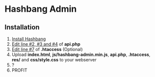 # Hashbang Admin

## Installation

1. [Install Hashbang](https://github.com/k3min/hashbang/blob/master/README.md#installation)
2. [Edit line #2, #3 and #4](https://github.com/k3min/hashbang/blob/master/admin/api.php#L2-L4) of **api.php**
3. [Edit line #7](https://github.com/k3min/hashbang/blob/master/admin/.htaccess#L7) of **.htaccess** (Optional)
4. Upload **index.html**, **js/hashbang-admin.min.js**, **api.php**, **.htaccess**, **res/** and **css/style.css** to your webserver
5. ?
6. PROFIT